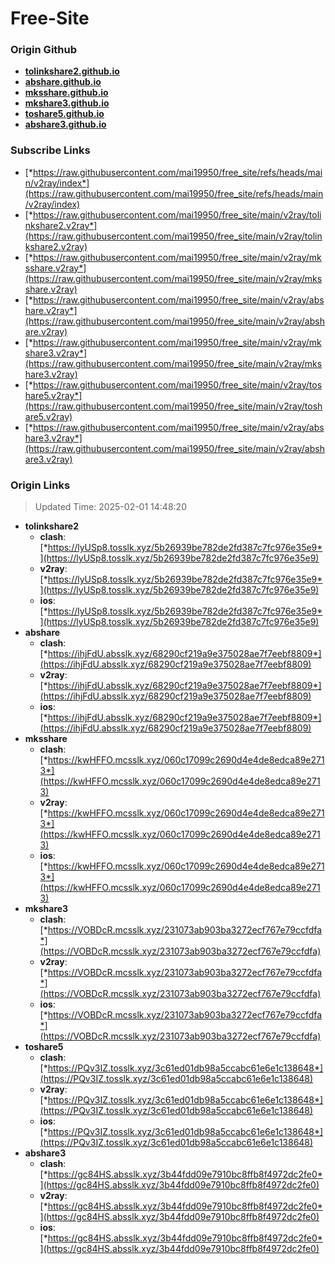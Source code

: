 # Free-Site

### Origin Github

- [**tolinkshare2.github.io**](https://github.com/tolinkshare2/tolinkshare2.github.io)
- [**abshare.github.io**](https://github.com/abshare/abshare.github.io)
- [**mksshare.github.io**](https://github.com/mksshare/mksshare.github.io)
- [**mkshare3.github.io**](https://github.com/mkshare3/mkshare3.github.io)
- [**toshare5.github.io**](https://github.com/toshare5/toshare5.github.io)
- [**abshare3.github.io**](https://github.com/abshare3/abshare3.github.io)

### Subscribe Links

- [*https://raw.githubusercontent.com/mai19950/free_site/refs/heads/main/v2ray/index*](https://raw.githubusercontent.com/mai19950/free_site/refs/heads/main/v2ray/index)
- [*https://raw.githubusercontent.com/mai19950/free_site/main/v2ray/tolinkshare2.v2ray*](https://raw.githubusercontent.com/mai19950/free_site/main/v2ray/tolinkshare2.v2ray)
- [*https://raw.githubusercontent.com/mai19950/free_site/main/v2ray/mksshare.v2ray*](https://raw.githubusercontent.com/mai19950/free_site/main/v2ray/mksshare.v2ray)
- [*https://raw.githubusercontent.com/mai19950/free_site/main/v2ray/abshare.v2ray*](https://raw.githubusercontent.com/mai19950/free_site/main/v2ray/abshare.v2ray)
- [*https://raw.githubusercontent.com/mai19950/free_site/main/v2ray/mkshare3.v2ray*](https://raw.githubusercontent.com/mai19950/free_site/main/v2ray/mkshare3.v2ray)
- [*https://raw.githubusercontent.com/mai19950/free_site/main/v2ray/toshare5.v2ray*](https://raw.githubusercontent.com/mai19950/free_site/main/v2ray/toshare5.v2ray)
- [*https://raw.githubusercontent.com/mai19950/free_site/main/v2ray/abshare3.v2ray*](https://raw.githubusercontent.com/mai19950/free_site/main/v2ray/abshare3.v2ray)

### Origin Links

> Updated Time: 2025-02-01 14:48:20

- **tolinkshare2**
  - **clash**: [*https://lyUSp8.tosslk.xyz/5b26939be782de2fd387c7fc976e35e9*](https://lyUSp8.tosslk.xyz/5b26939be782de2fd387c7fc976e35e9)
  - **v2ray**: [*https://lyUSp8.tosslk.xyz/5b26939be782de2fd387c7fc976e35e9*](https://lyUSp8.tosslk.xyz/5b26939be782de2fd387c7fc976e35e9)
  - **ios**: [*https://lyUSp8.tosslk.xyz/5b26939be782de2fd387c7fc976e35e9*](https://lyUSp8.tosslk.xyz/5b26939be782de2fd387c7fc976e35e9)
- **abshare**
  - **clash**: [*https://ihjFdU.absslk.xyz/68290cf219a9e375028ae7f7eebf8809*](https://ihjFdU.absslk.xyz/68290cf219a9e375028ae7f7eebf8809)
  - **v2ray**: [*https://ihjFdU.absslk.xyz/68290cf219a9e375028ae7f7eebf8809*](https://ihjFdU.absslk.xyz/68290cf219a9e375028ae7f7eebf8809)
  - **ios**: [*https://ihjFdU.absslk.xyz/68290cf219a9e375028ae7f7eebf8809*](https://ihjFdU.absslk.xyz/68290cf219a9e375028ae7f7eebf8809)
- **mksshare**
  - **clash**: [*https://kwHFFO.mcsslk.xyz/060c17099c2690d4e4de8edca89e2713*](https://kwHFFO.mcsslk.xyz/060c17099c2690d4e4de8edca89e2713)
  - **v2ray**: [*https://kwHFFO.mcsslk.xyz/060c17099c2690d4e4de8edca89e2713*](https://kwHFFO.mcsslk.xyz/060c17099c2690d4e4de8edca89e2713)
  - **ios**: [*https://kwHFFO.mcsslk.xyz/060c17099c2690d4e4de8edca89e2713*](https://kwHFFO.mcsslk.xyz/060c17099c2690d4e4de8edca89e2713)
- **mkshare3**
  - **clash**: [*https://VOBDcR.mcsslk.xyz/231073ab903ba3272ecf767e79ccfdfa*](https://VOBDcR.mcsslk.xyz/231073ab903ba3272ecf767e79ccfdfa)
  - **v2ray**: [*https://VOBDcR.mcsslk.xyz/231073ab903ba3272ecf767e79ccfdfa*](https://VOBDcR.mcsslk.xyz/231073ab903ba3272ecf767e79ccfdfa)
  - **ios**: [*https://VOBDcR.mcsslk.xyz/231073ab903ba3272ecf767e79ccfdfa*](https://VOBDcR.mcsslk.xyz/231073ab903ba3272ecf767e79ccfdfa)
- **toshare5**
  - **clash**: [*https://PQv3IZ.tosslk.xyz/3c61ed01db98a5ccabc61e6e1c138648*](https://PQv3IZ.tosslk.xyz/3c61ed01db98a5ccabc61e6e1c138648)
  - **v2ray**: [*https://PQv3IZ.tosslk.xyz/3c61ed01db98a5ccabc61e6e1c138648*](https://PQv3IZ.tosslk.xyz/3c61ed01db98a5ccabc61e6e1c138648)
  - **ios**: [*https://PQv3IZ.tosslk.xyz/3c61ed01db98a5ccabc61e6e1c138648*](https://PQv3IZ.tosslk.xyz/3c61ed01db98a5ccabc61e6e1c138648)
- **abshare3**
  - **clash**: [*https://gc84HS.absslk.xyz/3b44fdd09e7910bc8ffb8f4972dc2fe0*](https://gc84HS.absslk.xyz/3b44fdd09e7910bc8ffb8f4972dc2fe0)
  - **v2ray**: [*https://gc84HS.absslk.xyz/3b44fdd09e7910bc8ffb8f4972dc2fe0*](https://gc84HS.absslk.xyz/3b44fdd09e7910bc8ffb8f4972dc2fe0)
  - **ios**: [*https://gc84HS.absslk.xyz/3b44fdd09e7910bc8ffb8f4972dc2fe0*](https://gc84HS.absslk.xyz/3b44fdd09e7910bc8ffb8f4972dc2fe0)
